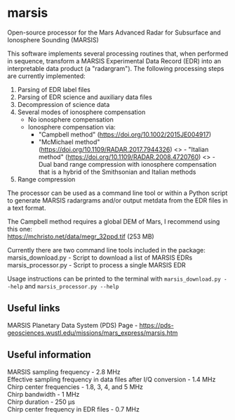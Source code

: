 # marsis
Open-source processor for the Mars Advanced Radar for Subsurface and Ionosphere Sounding (MARSIS)

This software implements several processing routines that, when performed in sequence, transform a MARSIS Experimental Data Record (EDR) into an interpretable data product (a "radargram"). The following processing steps are currently implemented:

1. Parsing of EDR label files
2. Parsing of EDR science and auxiliary data files
3. Decompression of science data
4. Several modes of ionosphere compensation
    - No ionosphere compensation
    - Ionosphere compensation via:
        - "Campbell method" (https://doi.org/10.1002/2015JE004917)
        - "McMichael method" (https://doi.org/10.1109/RADAR.2017.7944326)
<>        - "Italian method" (https://doi.org/10.1109/RADAR.2008.4720760)
<>    - Dual band range compression with ionosphere compensation that is a hybrid of the Smithsonian and Italian methods
5. Range compression

The processor can be used as a command line tool or within a Python script to generate MARSIS radargrams and/or output metdata from the EDR files in a text format.  

The Campbell method requires a global DEM of Mars, I recommend using this one:  
https://mchristo.net/data/megr_32ppd.tif   (253 MB)

Currently there are two command line tools included in the package:  
marsis_download.py - Script to download a list of MARSIS EDRs  
marsis_processor.py - Script to process a single MARSIS EDR
  
Usage instructions can be printed to the terminal with `marsis_download.py --help` and `marsis_processor.py --help`

## Useful links
MARSIS Planetary Data System (PDS) Page - https://pds-geosciences.wustl.edu/missions/mars_express/marsis.htm

## Useful information
MARSIS sampling frequency - 2.8 MHz  
Effective sampling frequency in data files after I/Q conversion - 1.4 MHz  
Chirp center frequencies - 1.8, 3, 4, and 5 MHz  
Chirp bandwidth - 1 MHz  
Chirp duration - 250 μs  
Chirp center frequency in EDR files - 0.7 MHz
